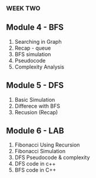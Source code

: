 ### WEEK TWO

## Module 4 - BFS
1. Searching in Graph
2. Recap - queue
3. BFS simulation
4. Pseudocode
5. Complexity Analysis

## Module 5 - DFS
1. Basic Simulation
2. Differece with BFS
3. Recusion (Recap)

## Module 6 - LAB
1. Fibonacci Using Recursion
2. Fibonacci Simulation
3. DFS Pseudocode & complexity
4. DFS code in c++
5. BFS code in C++
